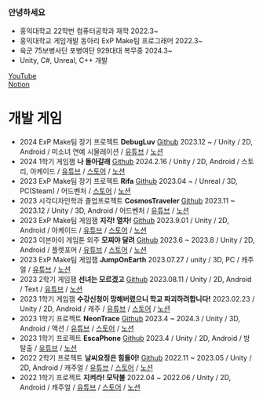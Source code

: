 ### 안녕하세요
- 홍익대학교 22학번 컴퓨터공학과 재학 2022.3~
- 홍익대학교 게임개발 동아리 ExP Make팀 프로그래머 2022.3~
- 육군 75보병사단 포병여단 929대대 복무중 2024.3~
- Unity, C#, Unreal, C++ 개발

[YouTube](https://www.youtube.com/@user-ns4cc8hk7l)
<br/>
[Notion](https://brawny-chatter-c90.notion.site/505fc15cdb9b4f0786cb7693daf20968?pvs=4)

# 개발 게임
- 2024 ExP Make팀 장기 프로젝트 **DebugLuv** [Github](https://github.com/catsnakedog/DebugLuv) 2023.12 ~ / Unity / 2D, Android / 미소녀 연예 시물레이션 / [유튜브](https://www.youtube.com/watch?v=evi_fuwXGqY) / [노션](https://www.notion.so/DebugLuv-12d615d57f7442d58501a1105b942a45?pvs=4)
- 2024 1학기 게임잼 **나 돌아갈래** [Github](https://github.com/catsnakedog/GameJam0216/tree/main) 2024.2.16 / Unity / 2D, Android / 스토리, 아케이드 / [유튜브](https://www.youtube.com/watch?v=dy1SeitWzCk) / [스토어](https://play.google.com/store/apps/details?id=com.ExP.Iwannacomeback&hl=ko-KR) / [노션](https://www.notion.so/a55cf6220d1a4ef8a0514ae22f15eb86?pvs=4)
- 2023 ExP Make팀 장기 프로젝트 **Rifa** [Github](https://github.com/hans4809/Rifa) 2023.04 ~ / Unreal / 3D, PC(Steam) / 어드벤처 / [스토어](https://store.steampowered.com/app/2687260/RIFA_Demo/) / [노션](https://www.notion.so/Rifa-8178e1b810f44d18a48bb84a451a143a?pvs=4)
- 2023 시각디자인학과 졸업프로젝트 **CosmosTraveler** [Github](https://github.com/coolming0/CosmosTraveler) 2023.11 ~ 2023.12 / Unity / 3D, Android / 어드벤처 / [유튜브](https://www.youtube.com/watch?v=8i5RktwWHH8) / [노션](https://www.notion.so/CosmosTraveler-3894f76a7587489798061d7ec6ef5c55?pvs=4)
- 2023 ExP Make팀 게임잼 **지각! 열차!** [Github](https://github.com/hans4809/Emergency) 2023.9.01 / Unity / 2D, Android / 아케이드 / [유튜브](https://www.youtube.com/watch?v=7SSOvyxw32U) / [스토어](https://play.google.com/store/apps/details?id=com.Emergency.ExP&hl=ko-KR) / [노션](https://www.notion.so/412f0afd6c1743a4b15246614abd6396?pvs=4)
- 2023 이븐아이 게임톤 외주 **모찌야 달려** [Github](https://github.com/catsnakedog/NemoWorld) 2023.6 ~ 2023.8 / Unity / 2D, Android / 플렛포머 / [유튜브](https://www.youtube.com/watch?v=s9752iEw_gU) / [스토어](https://play.google.com/store/apps/details?id=com.nemoCompany.nemoWorld&hl=ko-KR) / [노션](https://www.notion.so/3a3bb3d7dbf8436cb7a74d357bdf9895?pvs=4)
- 2023 ExP Make팀 게임잼 **JumpOnEarth** 2023.07.27 / unity / 3D, PC / 캐주얼 / [유튜브](https://www.youtube.com/watch?v=dxwFDN74OLc) / [노션](https://www.notion.so/JumpOnEarth-16b0e2d952394cedb277a5fe59b7b6dc?pvs=4)
- 2023 2학기 게임잼 **선녀는 모르겠고** [Github](https://github.com/catsnakedog/CardGame) 2023.08.11 / Unity / 2D, Android / Text / [유튜브](https://www.youtube.com/watch?v=yAIIxIxMzfg) / [노션](https://www.notion.so/79d535e8f2eb4ae8880cc73c97cca6ec?pvs=4)
- 2023 1학기 게임잼 **수강신청이 망해버렸으니 학교 파괴하려합니다!** 2023.02.23 / Unity / 2D, Android / 캐주 / [유튜브](https://www.youtube.com/watch?v=EYoF5SxIr3I) / [스토어](https://play.google.com/store/apps/details?id=com.ExPStudio.HongDaeBreaker&hl=ko-KR) / [노션](https://www.notion.so/055c4c324c6249c380a5fe53ba052693?pvs=4)
- 2023 1학기 프로젝트 **NeonTrace** [Github](https://github.com/catsnakedog/NeonTraces) 2023.4 ~ 2024.3 / Unity / 3D, Android / 액션 / [유튜브](https://www.youtube.com/watch?v=l5JxMAS_KB4) / [스토어](https://github.com/catsnakedog/NeonTraces) / [노션](https://www.notion.so/NeonTrace-cbe9a5fd78644967a5b4d990b7879031?pvs=4)
- 2023 1학기 프로젝트 **EscaPhone** [Github](https://github.com/catsnakedog/Escaphone) 2023.4 / Unity / 2D, Android / 방탈출 / [유튜브](https://www.youtube.com/watch?v=1bWeyLwxLv8) / [노션](https://www.notion.so/EscaPhone-81f4a62105b04b02ba3f3c7678ef11a7?pvs=4)
- 2022 2학기 프로젝트 **날씨요정은 힘들어!** [Github](https://github.com/catsnakedog/weatherGrow) 2022.11 ~ 2023.05 / Unity / 2D, Android / 캐주얼 / [유튜브](https://www.youtube.com/watch?v=gqcCdwJ68tw) / [스토어](https://play.google.com/store/apps/details?id=com.ExP.WeatherFairy&hl=ko-KR) / [노션](https://www.notion.so/8d27f41bdb974ac39b69af93cde116bb?pvs=4)
- 2022 1학기 프로젝트 **지켜라! 모닥불** 2022.04 ~ 2022.06 / Unity / 2D, Android / 캐주얼 / [유튜브](https://www.youtube.com/watch?v=bafwo-bdiGA) / [스토어](https://play.google.com/store/apps/details?id=com.ExpStudio.defensefire&hl=ko-KR) / [노션](https://www.notion.so/69d0907909e54b148a8f6529859ed587?pvs=4)


<!--
**catsnakedog/catsnakedog** is a ✨ _special_ ✨ repository because its `README.md` (this file) appears on your GitHub profile.

Here are some ideas to get you started:

- 🔭 I’m currently working on ...
- 🌱 I’m currently learning ...
- 👯 I’m looking to collaborate on ...
- 🤔 I’m looking for help with ...
- 💬 Ask me about ...
- 📫 How to reach me: ...
- 😄 Pronouns: ...
- ⚡ Fun fact: ...
-->
